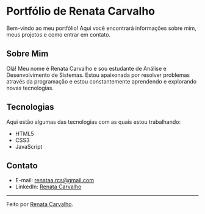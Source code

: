 # Portfólio de Renata Carvalho

Bem-vindo ao meu portfólio! Aqui você encontrará informações sobre mim, meus projetos e como entrar em contato.

## Sobre Mim

Olá! Meu nome é Renata Carvalho e sou estudante de Análise e Desenvolvimento de Sistemas. Estou apaixonada por resolver problemas através da programação e estou constantemente aprendendo e explorando novas tecnologias.

## Tecnologias

Aqui estão algumas das tecnologias com as quais estou trabalhando:

- HTML5
- CSS3
- JavaScript



## Contato

- E-mail: renataa.rcs@gmail.com
- LinkedIn: [Renata Carvalho](https://www.linkedin.com/in/renata-carvalho-02a718273)

---



Feito por [Renata Carvalho](https://github.com/Renata-rcs).






